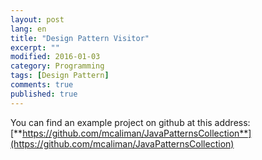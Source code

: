 ```yaml
---
layout: post
lang: en
title: "Design Pattern Visitor"
excerpt: ""
modified: 2016-01-03
category: Programming
tags: [Design Pattern]
comments: true
published: true
---
```


You can find an example project on github at this address:
[**https://github.com/mcaliman/JavaPatternsCollection**](https://github.com/mcaliman/JavaPatternsCollection)
